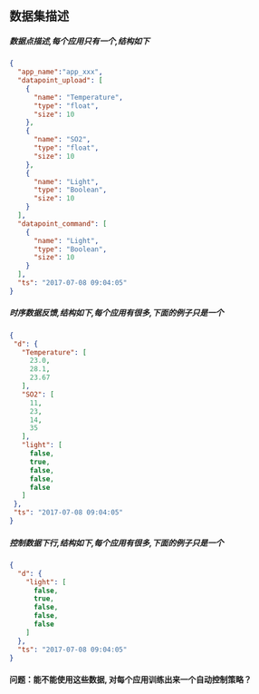 ## 数据集描述
##### 数据点描述,每个应用只有一个,结构如下
```json
{
  "app_name":"app_xxx",
  "datapoint_upload": [
    {
      "name": "Temperature",
      "type": "float",
      "size": 10
    },
    {
      "name": "SO2",
      "type": "float",
      "size": 10
    },
    {
      "name": "Light",
      "type": "Boolean",
      "size": 10
    }
  ],
  "datapoint_command": [
    {
      "name": "Light",
      "type": "Boolean",
      "size": 10
    }
  ],
  "ts": "2017-07-08 09:04:05"
}

```
##### 时序数据反馈,结构如下,每个应用有很多,下面的例子只是一个
 
 ```json
{
  "d": {
    "Temperature": [
      23.0,
      28.1,
      23.67
    ],
    "SO2": [
      11,
      23,
      14,
      35
    ],
    "light": [
      false,
      true,
      false,
      false,
      false
    ]
  },
  "ts": "2017-07-08 09:04:05"
}
```

##### 控制数据下行,结构如下,每个应用有很多,下面的例子只是一个

```json
{
  "d": {
    "light": [
      false,
      true,
      false,
      false,
      false
    ]
  },
  "ts": "2017-07-08 09:04:05"
}
```




#### 问题：能不能使用这些数据, 对每个应用训练出来一个自动控制策略？